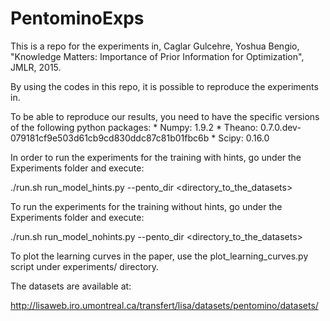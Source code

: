 # PentominoExps

This is a repo for the experiments in,
     Caglar Gulcehre, Yoshua Bengio, "Knowledge Matters: Importance of Prior Information for Optimization", JMLR, 2015.

By using the codes in this repo, it is possible to reproduce the experiments in.

To be able to reproduce our results, you need to have the specific versions of the following python packages:
    * Numpy: 1.9.2
    * Theano: 0.7.0.dev-079181cf9e503d61cb9cd830ddc87c81b01fbc6b
    * Scipy: 0.16.0

In order to run the experiments for the training with hints, go under the Experiments folder and execute:

./run.sh run_model_hints.py --pento_dir <directory_to_the_datasets>

To run the experiments for the training without hints, go under the Experiments folder and execute:

./run.sh run_model_nohints.py --pento_dir <directory_to_the_datasets>

To plot the learning curves in the paper, use the plot_learning_curves.py script under experiments/
directory.

The datasets are available at:

http://lisaweb.iro.umontreal.ca/transfert/lisa/datasets/pentomino/datasets/
